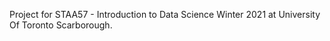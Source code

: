 Project for STAA57 - Introduction to Data Science Winter 2021 at University Of Toronto Scarborough.
